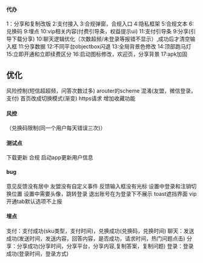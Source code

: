 #### 代办

1：分享和复制改版
2:支付接入
3:合规弹窗，合规入口
4:隐私框架
5:合规文本
6:兑换码
9:埋点
10:vip相关内容(付费引导条，权益提示ui)
11:支付引导条
9:分享(引导下载分享)
10:聊天逻辑优化（次数超频/未登录等报错不显示）,成功后才清空输入框
11:分享数据
12:不同平台objectbox闪退
13:全局背景色修改
14:顶部跑马灯
15:立即开通和立即续费区分
16:启动图标修改，欢迎页，分享背景
17:apk加固


## 优化
风险控制(短信超超频，问答次数过多)
arouter的scheme
混淆(友盟，微信登录，支付)
首页改成切换模式(渐变)
https请求
增加收藏功能



#### 风控

（兑换码限制(同一个用户每天错误三次)）

#### 测试点

下载更新
合规
启动app更新用户信息

#### bug
意见反馈没有居中
友盟没有自定义事件
反馈输入框没有光标
设置中登录和注销切换位置
设置中需要头像，跳转登录
退出账号在为登录下不展示
toast遮挡界面
vip 开通tab默认选项不上报

#### 埋点
支付：支付成功(sku类型，支付时间)，兑换成功(兑换码，兑换时间)
聊天：发送成功(发送时间，发送内容，回答内容，是否成功，请求时间，热门问题点击)
分享：分享成功(分享时间，分享平台，分享内容,复制答案，复制问题)
登录：登录成功(登录时间，登录方式)


